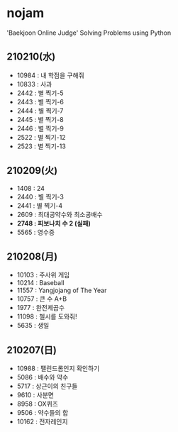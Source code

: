 # nojam
'Baekjoon Online Judge' Solving Problems using Python

## 210210(水)
* 10984 : 내 학점을 구해줘
* 10833 : 사과
* 2442 : 별 찍기-5
* 2443 : 별 찍기-6
* 2444 : 별 찍기-7
* 2445 : 별 찍기-8
* 2446 : 별 찍기-9
* 2522 : 별 찍기-12
* 2523 : 별 찍기-13

## 210209(火)
* 1408 : 24
* 2440 : 별 찍기-3
* 2441 : 별 찍기-4
* 2609 : 최대공약수와 최소공배수
* **2748 : 피보나치 수 2 (실패)**
* 5565 : 영수증

## 210208(月)
* 10103 : 주사위 게임
* 10214 : Baseball
* 11557 : Yangjojang of The Year
* 10757 : 큰 수 A+B
* 1977 : 완전제곱수
* 11098 : 첼시를 도와줘!
* 5635 : 생일

## 210207(日) 
* 10988 : 팰린드롬인지 확인하기
* 5086 : 배수와 약수
* 5717 : 상근이의 친구들
* 9610 : 사분면
* 8958 : OX퀴즈
* 9506 : 약수들의 합
* 10162 : 전자레인지
